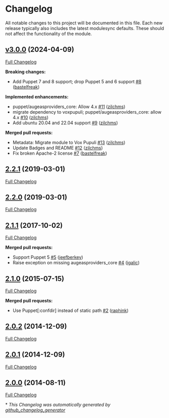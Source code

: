# Changelog

All notable changes to this project will be documented in this file.
Each new release typically also includes the latest modulesync defaults.
These should not affect the functionality of the module.

## [v3.0.0](https://github.com/voxpupuli/puppet-augeasproviders_puppet/tree/v3.0.0) (2024-04-09)

[Full Changelog](https://github.com/voxpupuli/puppet-augeasproviders_puppet/compare/2.2.1...v3.0.0)

**Breaking changes:**

- Add Puppet 7 and 8 support; drop Puppet 5 and 6 support [\#8](https://github.com/voxpupuli/puppet-augeasproviders_puppet/pull/8) ([bastelfreak](https://github.com/bastelfreak))

**Implemented enhancements:**

- puppet/augeasproviders\_core: Allow 4.x [\#11](https://github.com/voxpupuli/puppet-augeasproviders_puppet/pull/11) ([zilchms](https://github.com/zilchms))
- migrate dependency to voxpupuli; puppet/augeasproviders\_core: allow 4.x [\#10](https://github.com/voxpupuli/puppet-augeasproviders_puppet/pull/10) ([zilchms](https://github.com/zilchms))
- Add ubuntu 20.04 and 22.04 support [\#9](https://github.com/voxpupuli/puppet-augeasproviders_puppet/pull/9) ([zilchms](https://github.com/zilchms))

**Merged pull requests:**

- Metadata: Migrate module to Vox Pupuli [\#13](https://github.com/voxpupuli/puppet-augeasproviders_puppet/pull/13) ([zilchms](https://github.com/zilchms))
- Update Badges and README [\#12](https://github.com/voxpupuli/puppet-augeasproviders_puppet/pull/12) ([zilchms](https://github.com/zilchms))
- Fix broken Apache-2 license [\#7](https://github.com/voxpupuli/puppet-augeasproviders_puppet/pull/7) ([bastelfreak](https://github.com/bastelfreak))

## [2.2.1](https://github.com/voxpupuli/puppet-augeasproviders_puppet/tree/2.2.1) (2019-03-01)

[Full Changelog](https://github.com/voxpupuli/puppet-augeasproviders_puppet/compare/2.2.0...2.2.1)

## [2.2.0](https://github.com/voxpupuli/puppet-augeasproviders_puppet/tree/2.2.0) (2019-03-01)

[Full Changelog](https://github.com/voxpupuli/puppet-augeasproviders_puppet/compare/2.1.1...2.2.0)

## [2.1.1](https://github.com/voxpupuli/puppet-augeasproviders_puppet/tree/2.1.1) (2017-10-02)

[Full Changelog](https://github.com/voxpupuli/puppet-augeasproviders_puppet/compare/2.1.0...2.1.1)

**Merged pull requests:**

- Support Puppet 5 [\#5](https://github.com/voxpupuli/puppet-augeasproviders_puppet/pull/5) ([jeefberkey](https://github.com/jeefberkey))
- Raise exception on missing augeasproviders\_core [\#4](https://github.com/voxpupuli/puppet-augeasproviders_puppet/pull/4) ([igalic](https://github.com/igalic))

## [2.1.0](https://github.com/voxpupuli/puppet-augeasproviders_puppet/tree/2.1.0) (2015-07-15)

[Full Changelog](https://github.com/voxpupuli/puppet-augeasproviders_puppet/compare/2.0.2...2.1.0)

**Merged pull requests:**

- Use Puppet\[:confdir\] instead of static path [\#2](https://github.com/voxpupuli/puppet-augeasproviders_puppet/pull/2) ([raphink](https://github.com/raphink))

## [2.0.2](https://github.com/voxpupuli/puppet-augeasproviders_puppet/tree/2.0.2) (2014-12-09)

[Full Changelog](https://github.com/voxpupuli/puppet-augeasproviders_puppet/compare/2.0.1...2.0.2)

## [2.0.1](https://github.com/voxpupuli/puppet-augeasproviders_puppet/tree/2.0.1) (2014-12-09)

[Full Changelog](https://github.com/voxpupuli/puppet-augeasproviders_puppet/compare/2.0.0...2.0.1)

## [2.0.0](https://github.com/voxpupuli/puppet-augeasproviders_puppet/tree/2.0.0) (2014-08-11)

[Full Changelog](https://github.com/voxpupuli/puppet-augeasproviders_puppet/compare/a50e49919002129b068e1c0341ca52dc199f83b9...2.0.0)



\* *This Changelog was automatically generated by [github_changelog_generator](https://github.com/github-changelog-generator/github-changelog-generator)*
